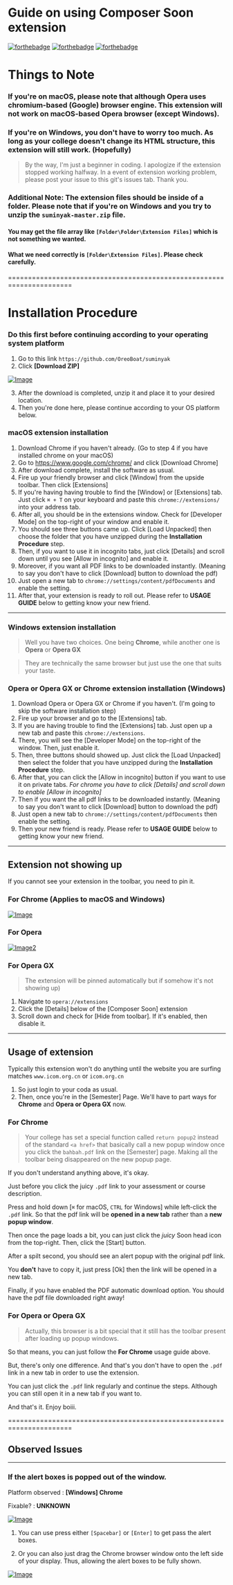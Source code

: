 # Guide on using Composer Soon extension
[![forthebadge](https://forthebadge.com/images/badges/made-with-javascript.svg)](https://forthebadge.com)
[![forthebadge](https://forthebadge.com/images/badges/uses-html.svg)](https://forthebadge.com)
[![forthebadge](https://forthebadge.com/images/badges/built-with-grammas-recipe.svg)](https://forthebadge.com)

# Things to Note
### If you're on macOS, please note that although Opera uses chromium-based (Google) browser engine. This extension will not work on macOS-based Opera browser (except Windows).

### If you're on Windows, you don't have to worry too much. As long as your college doesn't change its HTML structure, this extension will still work. (Hopefully)
> By the way, I'm just a beginner in coding. I apologize if the extension stopped working halfway. In a event of extension working problem, please post your issue to this git's issues tab. Thank you.

### Additional Note: The extension files should be inside of a folder. Please note that if you're on Windows and you try to unzip the `suminyak-master.zip` file. 
#### You may get the file array like `[Folder\Folder\Extension Files]` which is not something we wanted.
#### What we need correctly is `[Folder\Extension Files]`. Please check carefully.

======================================================================
# Installation Procedure
### Do this first before continuing according to your operating system platform
1. Go to this link `https://github.com/OreoBoat/suminyak`
2. Click **[Download ZIP]**

[![Image](https://i.ibb.co/TRPzYt3/Screenshot-2563-06-25-at-7-18-09-PM.png)](https://ibb.co/q9mb7pQ)

3. After the download is completed, unzip it and place it to your desired location.
4. Then you're done here, please continue according to your OS platform below.

### macOS extension installation
1. Download Chrome if you haven't already. (Go to step 4 if you have installed chrome on your macOS)
2. Go to https://www.google.com/chrome/ and click [Download Chrome]
3. After download complete, install the software as usual.
4. Fire up your friendly browser and click [Window] from the upside toolbar. Then click [Extensions]
5. If you're having having trouble to find the [Window] or [Extensions] tab. Just click `⌘ + T` on your keyboard and paste this `chrome://extensions/` into your address tab.
6. After all, you should be in the extensions window. Check for [Developer Mode] on the top-right of your window and enable it.
7. You should see three buttons came up. Click [Load Unpacked] then choose the folder that you have unzipped during the **Installation Procedure** step.
8. Then, if you want to use it in incognito tabs, just click [Details] and scroll down until you see [Allow in incognito] and enable it.
9. Moreover, if you want all PDF links to be downloaded instantly. (Meaning to say you don't have to click [Download] button to download the pdf)
10. Just open a new tab to `chrome://settings/content/pdfDocuments` and enable the setting.
8. After that, your extension is ready to roll out. Please refer to **USAGE GUIDE** below to getting know your new friend.

-----------------------------------------------------------------------

### Windows extension installation
> Well you have two choices. One being **Chrome**, while another one is **Opera** or **Opera GX** 

> They are technically the same browser but just use the one that suits your taste.

### Opera or Opera GX or Chrome extension installation (Windows)
1. Download Opera or Opera GX or Chrome if you haven't. (I'm going to skip the software installation step)
2. Fire up your browser and go to the [Extensions] tab. 
3. If you are having trouble to find the [Extensions] tab. Just open up a new tab and paste this `chrome://extensions`.
4. There, you will see the [Developer Mode] on the top-right of the window. Then, just enable it.
5. Then, three buttons should showed up. Just click the [Load Unpacked] then select the folder that you have unzipped during the **Installation Procedure** step.
6. After that, you can click the [Allow in incognito] button if you want to use it on private tabs.
*For chrome you have to click [Details] and scroll down to enable [Allow in incognito]*
7. Then if you want the all pdf links to be downloaded instantly. (Meaning to say you don't want to click [Download] button to download the pdf)
8. Just open a new tab to `chrome://settings/content/pdfDocuments` then enable the setting.
9. Then your new friend is ready. Please refer to **USAGE GUIDE** below to getting know your new friend.

-----------------------------------------------------------------------

## Extension not showing up
If you cannot see your extension in the toolbar, you need to pin it.

### For Chrome (Applies to macOS and Windows)

[![Image](https://i.ibb.co/jyzYsHb/Screenshot-2563-06-25-at-6-24-39-PM.png)](https://imgbb.com/)


### For Opera

[![Image2](https://i.ibb.co/hKdRM8n/Screenshot-2563-06-25-at-6-40-56-PM.png)](https://imgbb.com/)

### For Opera GX
> The extension will be pinned automatically but if somehow it's not showing up)
1. Navigate to `opera://extensions`
2. Click the [Details] below of the [Composer Soon] extension
3. Scroll down and check for [Hide from toolbar]. If it's enabled, then disable it.

-----------------------------------------------------------------------

## Usage of extension
Typically this extension won't do anything until the website you are surfing matches `www.icom.org.cn` or `icom.org.cn`
1. So just login to your coda as usual. 
2. Then, once you're in the [Semester] Page. We'll have to part ways for **Chrome** and **Opera or Opera GX** now.

### For Chrome
> Your college has set a special function called `return popup2` instead of the standard `<a href>` that basically call a new popup window once you click the `bahbah.pdf` link on the [Semester] page. Making all the toolbar being disappeared on the new popup page.

If you don't understand anything above, it's okay. 

Just before you click the juicy `.pdf` link to your assessment or course description.

Press and hold down [`⌘` for macOS, `CTRL` for Windows] while left-click the `.pdf` link. So that the pdf link will be **opened in a new tab** rather than a **new popup window**.

Then once the page loads a bit, you can just click the *juicy* Soon head icon from the top-right. Then, click the [Start] button.

After a spilt second, you should see an alert popup with the original pdf link. 

You **don't** have to copy it, just press [Ok] then the link will be opened in a new tab.

Finally, if you have enabled the PDF automatic download option. You should have the pdf file downloaded right away!

### For Opera or Opera GX

> Actually, this browser is a bit special that it still has the toolbar present after loading up popup windows.

So that means, you can just follow the **For Chrome** usage guide above. 

But, there's only one difference. And that's you don't have to open the `.pdf` link in a new tab in order to use the extension. 

You can just click the `.pdf` link regularly and continue the steps. Although you can still open it in a new tab if you want to.

And that's it. Enjoy boiii.


======================================================================


## Observed Issues

-----------------------------------------------------------------------

### If the alert boxes is popped out of the window.

Platform observed : **[Windows] Chrome**

Fixable? : **UNKNOWN**

[![Image](https://i.ibb.co/8DGQHTt/testsa.jpg)](https://imgbb.com/)

1. You can use press either `[Spacebar]` or `[Enter]` to get pass the alert boxes.

2. Or you can also just drag the Chrome browser window onto the left side of your display. Thus, allowing the alert boxes to be fully shown.

[![Image](https://i.ibb.co/ySGWm1p/new.jpg)](https://imgbb.com/)





